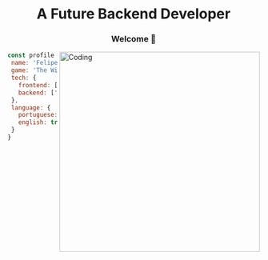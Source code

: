 <h1 align="center">A Future Backend Developer</h3>

<div align="center">
  <h3> Welcome 👋</h2>
</div>

<div >
  <p>  <img alt="Coding" align="right" width="400" src="https://media.giphy.com/media/BoqQ67DnKxvOM/giphy.gif"></p>
</div>
 

 ```javascript
const profile = {
  name: 'Felipe R. Tsuda',
  game: 'The Witcher 3',
  tech: {
    frontend: ['React', 'Tailwindcss'],
    backend: ['Node/Express']
  },
  language: {
    portuguese: true,
    english: true,
  }
}
```
